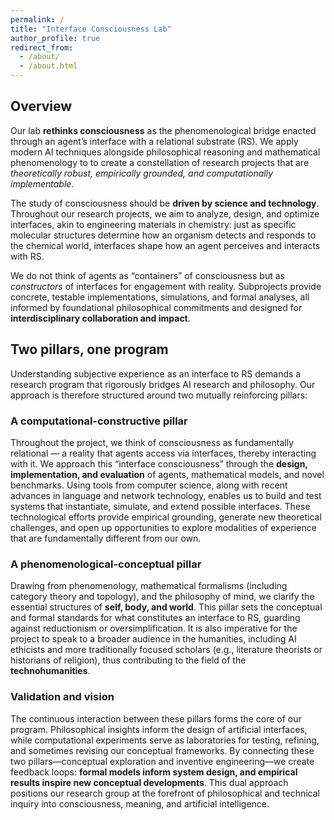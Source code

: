 ```yaml
---
permalink: /
title: "Interface Consciousness Lab"
author_profile: true
redirect_from: 
  - /about/
  - /about.html
---
```


## Overview

Our lab **rethinks consciousness** as the phenomenological bridge enacted through an agent’s interface with a relational substrate (RS). We apply modern AI techniques alongside philosophical reasoning and mathematical phenomenology to to create a constellation of research projects that are _theoretically robust, empirically grounded, and computationally implementable_. 

The study of consciousness should be **driven by science and technology**. Throughout our research projects, we aim to analyze, design, and optimize interfaces, akin to engineering materials in chemistry: just as specific molecular structures determine how an organism detects and responds to the chemical world, interfaces shape how an agent perceives and interacts with RS.

We do not think of agents as “containers” of consciousness but as _constructors_ of interfaces for engagement with reality. Subprojects provide concrete, testable implementations, simulations, and formal analyses, all informed by foundational philosophical commitments and designed for **interdisciplinary collaboration and impact**.

## Two pillars, one program

Understanding subjective experience <!--, not as an internal property of information-processing systems, but --> as an interface to RS demands a research program that rigorously bridges AI research and philosophy.  Our approach is therefore structured around two mutually reinforcing pillars:

### A computational-constructive pillar
Throughout the project, we think of consciousness as fundamentally relational — a reality that agents access via interfaces, thereby interacting with it. We approach this “interface consciousness” through the **design, implementation, and evaluation** of agents, mathematical models, and novel benchmarks. Using tools from computer science, along with recent advances in language and network technology, enables us to build and test systems that instantiate, simulate, and extend possible interfaces. These technological efforts provide empirical grounding, generate new theoretical challenges, and open up opportunities to explore modalities of experience that are fundamentally different from our own.
### A phenomenological-conceptual pillar
Drawing from phenomenology, mathematical formalisms (including category theory and topology), and the philosophy of mind, we clarify the essential structures of **self, body, and world**. This pillar sets the conceptual and formal standards for what constitutes an interface to RS, guarding against reductionism or oversimplification. It is also imperative for the project to speak to a broader audience in the humanities, including AI ethicists and more traditionally focused scholars (e.g., literature theorists or historians of religion), thus contributing to the field of the **technohumanities**.
### Validation and vision
The continuous interaction between these pillars forms the core of our program. Philosophical insights inform the design of artificial interfaces, while computational experiments serve as laboratories for testing, refining, and sometimes revising our conceptual frameworks. By connecting these two pillars—conceptual exploration and inventive engineering—we create feedback loops: **formal models inform system design, and empirical results inspire new conceptual developments**. This dual approach positions our research group at the forefront of philosophical and technical inquiry into consciousness, meaning, and artificial intelligence.
